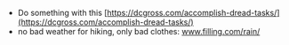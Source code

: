 * Do something with this [https://dcgross.com/accomplish-dread-tasks/](https://dcgross.com/accomplish-dread-tasks/)
* no bad weather for hiking, only bad clothes: www.filling.com/rain/
